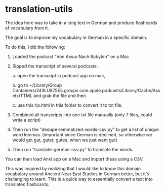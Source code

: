 # translation-utils

The idea here was to take in a long text in German and produce flashcards of vocabulary from it. 

The goal is to improve my vocabulary in German in a specific domain. 

To do this, I did the following: 

1. Loaded the podcast "Von Assur Nach Babylon" on a Mac
2. Ripped the transcript of several podcasts: 

    a. open the transcript in podcast app on mac, 
    
    b. go to ~/Library/Group Containers/243LU875E5.groups.com.apple.podcasts/Library/Cache/Assets/TTML and grab the file and then 
    
    c. use this rip.html in this folder to convert it to txt file.
  
3. Combined all transcripts into one txt file manually (only 7 files, could write a script)
4. Then run the "dedupe-lemmatized-words-csv.py" to get a list of unique word lemmas. (important since German is declined, so otherwise we would get gut, guter, gutes, when we just want gut)
5. Then run "translate-german-csv.py" to translate the words.

You can then load Anki app on a Mac and import these using a CSV. 

This was inspired by realizing that I would like to know this domain vocabulary around Ancient Near East Studies in German better, but it's challenging to learn. This is a quick way to essentially convert a text into translated flashcards.